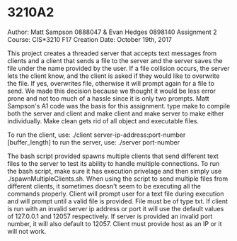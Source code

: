 # 3210A2

Author: Matt Sampson 0888047 & Evan Hedges 0898140
Assignment 2
Course: CIS*3210 F17
Creation Date: October 19th, 2017

This project creates a threaded server that accepts text messages from clients and a client that sends a file to the server and the server saves the file under the name 
provided by the user. If a file collision occurs, the server lets the client know, and the client is asked if they would like to overwrite the file. If yes, overwrites file,
otherwise it will prompt again for a file to send. We made this decision because we thought it would be less error prone and not too much of a hassle since it is only two prompts. Matt Sampson's A1 code was the basis for this assignment.
type make to compile both
the server and client and make client and make server to make either individually. Make clean gets rid of all object and executable files.

To run the client, use: ./client server-ip-address:port-number [buffer_length]
to run the server, use: ./server port-number

The bash script provided spawns multiple clients that send different text files to the server to test its ability to handle multiple connections.
To run the bash script, make sure it has execution privelage and then simply use ./spawnMultipleClients.sh. When using the script to send multiple 
files from different clients, it sometimes doesn't seem to be executing all the commands properly. Client will prompt user for a text
file during execution and will prompt until a valid file is provided. File must be of type txt. If client is run with an invalid server ip address
or port it will use the default values of 127.0.0.1 and 12057 respectively. If server is provided an invalid port number, it will also default to
12057. Client must provide host as an IP or it will not work.

